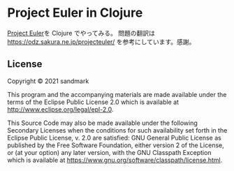 # Project Euler in Clojure

[Project Euler](https://projecteuler.net)を Clojure でやってみる。
問題の翻訳は https://odz.sakura.ne.jp/projecteuler/ を参考にしています。感謝。

## License

Copyright © 2021 sandmark

This program and the accompanying materials are made available under the
terms of the Eclipse Public License 2.0 which is available at
http://www.eclipse.org/legal/epl-2.0.

This Source Code may also be made available under the following Secondary
Licenses when the conditions for such availability set forth in the Eclipse
Public License, v. 2.0 are satisfied: GNU General Public License as published by
the Free Software Foundation, either version 2 of the License, or (at your
option) any later version, with the GNU Classpath Exception which is available
at https://www.gnu.org/software/classpath/license.html.
